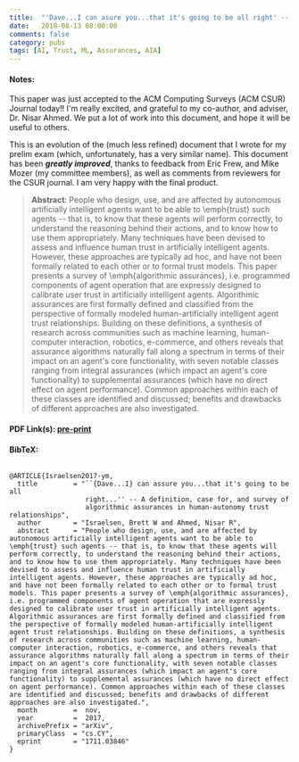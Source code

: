 ```yaml
---
title:  "'Dave...I can asure you...that it's going to be all right' -- A definition, case for, and survey of algorithmic assurances in human-autonomy trust relationships"
date:   2018-08-13 08:00:00
comments: false
category: pubs
tags: [AI, Trust, ML, Assurances, AIA]
---
```

#### Notes:
This paper was just accepted to the ACM Computing Surveys (ACM CSUR) Journal today!! I'm really excited, and grateful to my co-author, and adviser, Dr. Nisar Ahmed. We put a lot of work into this document, and hope it will be useful to others.

This is an evolution of the (much less refined) document that I wrote for my prelim exam (which, unfortunately, has a very similar name). This document has been ***greatly improved***, thanks to feedback from Eric Frew, and Mike Mozer (my committee members), as well as comments from reviewers for the CSUR journal. I am very happy with the final product.

> **Abstract**: People who design, use, and are affected by autonomous artificially intelligent agents want to be able to \emph{trust} such agents -- that is, to know that these agents will perform correctly, to understand the reasoning behind their actions, and to know how to use them appropriately. Many techniques have been devised to assess and influence human trust in artificially intelligent agents. However, these approaches are typically ad hoc, and have not been formally related to each other or to formal trust models. This paper presents a survey of \emph{algorithmic assurances}, i.e. programmed components of agent operation that are expressly designed to calibrate user trust in artificially intelligent agents. Algorithmic assurances are first formally defined and classified from the perspective of formally modeled human-artificially intelligent agent trust relationships. Building on these definitions, a synthesis of research across communities such as machine learning, human-computer interaction, robotics, e-commerce, and others reveals that assurance algorithms naturally fall along a spectrum in terms of their impact on an agent's core functionality, with seven notable classes ranging from integral assurances (which impact an agent's core functionality) to supplemental assurances (which have no direct effect on agent performance). Common approaches within each of these classes are identified and discussed; benefits and drawbacks of different approaches are also investigated.

#### PDF Link(s): [pre-print][arxiv]

#### BibTeX:
``` TeX

@ARTICLE{Israelsen2017-ym,
  title         = "``{Dave...I} can assure you...that it's going to be all
                   right...'' -- A definition, case for, and survey of
                   algorithmic assurances in human-autonomy trust relationships",
  author        = "Israelsen, Brett W and Ahmed, Nisar R",
  abstract      = "People who design, use, and are affected by autonomous artificially intelligent agents want to be able to \emph{trust} such agents -- that is, to know that these agents will perform correctly, to understand the reasoning behind their actions, and to know how to use them appropriately. Many techniques have been devised to assess and influence human trust in artificially intelligent agents. However, these approaches are typically ad hoc, and have not been formally related to each other or to formal trust models. This paper presents a survey of \emph{algorithmic assurances}, i.e. programmed components of agent operation that are expressly designed to calibrate user trust in artificially intelligent agents. Algorithmic assurances are first formally defined and classified from the perspective of formally modeled human-artificially intelligent agent trust relationships. Building on these definitions, a synthesis of research across communities such as machine learning, human-computer interaction, robotics, e-commerce, and others reveals that assurance algorithms naturally fall along a spectrum in terms of their impact on an agent's core functionality, with seven notable classes ranging from integral assurances (which impact an agent's core functionality) to supplemental assurances (which have no direct effect on agent performance). Common approaches within each of these classes are identified and discussed; benefits and drawbacks of different approaches are also investigated.",
  month         =  nov,
  year          =  2017,
  archivePrefix = "arXiv",
  primaryClass  = "cs.CY",
  eprint        = "1711.03846"
}

```

[arxiv]:       http://bisraelsen.site/assurances

